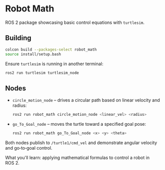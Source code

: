 # Robot Math

ROS 2 package showcasing basic control equations with `turtlesim`.

## Building
```bash
colcon build --packages-select robot_math
source install/setup.bash
```
Ensure `turtlesim` is running in another terminal:
```bash
ros2 run turtlesim turtlesim_node
```

## Nodes
- `circle_motion_node` – drives a circular path based on linear velocity and radius:
  ```bash
  ros2 run robot_math circle_motion_node <linear_vel> <radius>
  ```
- `go_To_Goal_node` – moves the turtle toward a specified goal pose:
  ```bash
  ros2 run robot_math go_To_Goal_node <x> <y> <theta>
  ```

Both nodes publish to `/turtle1/cmd_vel` and demonstrate angular velocity and go‑to‑goal control.

What you'll learn: applying mathematical formulas to control a robot in ROS 2.

